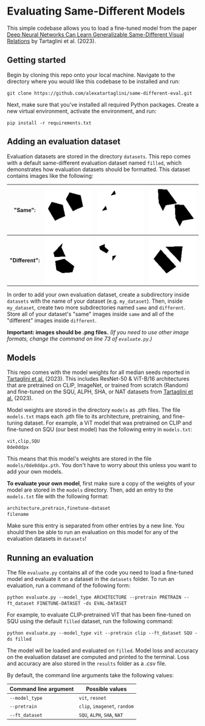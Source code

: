 # Evaluating Same-Different Models
This simple codebase allows you to load a fine-tuned model from the paper [Deep Neural Networks Can Learn Generalizable Same-Different Visual Relations](https://arxiv.org/abs/2310.09612) by Tartaglini et al. (2023). 

## Getting started
Begin by cloning this repo onto your local machine. Navigate to the directory where you would like this codebase to be installed and run: 
```
git clone https://github.com/alexatartaglini/same-different-eval.git
```
Next, make sure that you've installed all required Python packages. Create a new virtual environment, activate the environment, and run:
```
pip install -r requirements.txt
```

## Adding an evaluation dataset
Evaluation datasets are stored in the directory `datasets`. This repo comes with a default same-different evaluation dataset named `filled`, which demonstrates how evaluation datasets should be formatted. This dataset contains images like the following:

<div align="center">
  
| "Same": | ![Same 1](./datasets/filled/same/0HXEDG3A.png) | ![Same 2](./datasets/filled/same/2N5QSAVE.png) | ![Same 3](./datasets/filled/same/3GOM1QKQ.png) |
|-|-|-|-|
| **"Different":** | ![Diff 1](./datasets/filled/different/0PA4A9BN.png) | ![Diff 2](./datasets/filled/different/1VQRONT8.png) | ![Diff 3](./datasets/filled/different/2Y2QZYII.png) |

</div>

In order to add your own evaluation dataset, create a subdirectory inside `datasets` with the name of your dataset (e.g. `my_dataset`). Then, inside `my_dataset`, create two more subdirectories named `same` and `different`. Store all of your dataset's "same" images inside `same` and all of the "different" images inside `different`. 

**Important: images should be .png files.** 
*(If you need to use other image formats, change the command on line 73 of `evaluate.py`.)*

## Models
This repo comes with the model weights for all median seeds reported in [Tartaglini et al.](https://arxiv.org/abs/2310.09612) (2023). This includes ResNet-50 & ViT-B/16 architectures that are pretrained on CLIP, ImageNet, or trained from scratch (Random) and fine-tuned on the SQU, ALPH, SHA, or NAT datasets from [Tartaglini et al.](https://arxiv.org/abs/2310.09612) (2023). 

Model weights are stored in the directory `models` as .pth files. The file `models.txt` maps each .pth file to its architecture, pretraining, and fine-tuning dataset. For example, a ViT model that was pretrained on CLIP and fine-tuned on SQU (our best model) has the following entry in `models.txt`:
```
vit,clip,SQU
0de0ddpx
```
This means that this model's weights are stored in the file `models/0de0ddpx.pth`. You don't have to worry about this unless you want to add your own models.

**To evaluate your own model**, first make sure a copy of the weights of your model are stored in the `models` directory. Then, add an entry to the `models.txt` file with the following format:
```
architecture,pretrain,finetune-dataset
filename
```
Make sure this entry is separated from other entries by a new line. You should then be able to run an evaluation on this model for any of the evaluation datasets in `datasets`!

## Running an evaluation
The file `evaluate.py` contains all of the code you need to load a fine-tuned model and evaluate it on a dataset in the `datasets` folder. To run an evaluation, run a command of the following form:
```
python evaluate.py --model_type ARCHITECTURE --pretrain PRETRAIN --ft_dataset FINETUNE-DATASET -ds EVAL-DATASET
```
For example, to evaluate CLIP-pretrained ViT that has been fine-tuned on SQU using the default `filled` dataset, run the following command:
```
python evaluate.py --model_type vit --pretrain clip --ft_dataset SQU -ds filled
```
The model will be loaded and evaluated on `filled`. Model loss and accuracy on the evaluation dataset are computed and printed to the terminal. Loss and accuracy are also stored in the `results` folder as a .csv file. 

By default, the command line arguments take the following values:

<div align="center">

| Command line argument | Possible values |
| - | - |
| `--model_type` | `vit`, `resnet` |
| `--pretrain` | `clip`, `imagenet`, `random` |
| `--ft_dataset` | `SQU`, `ALPH`, `SHA`, `NAT` |

</div>
